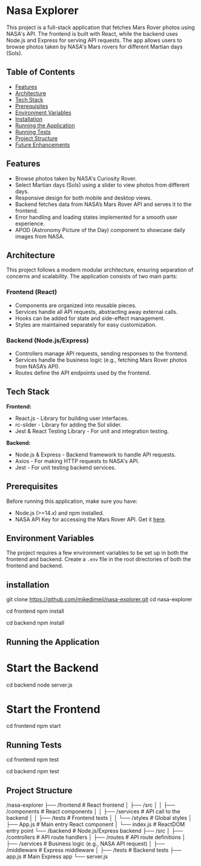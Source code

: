 # Nasa Explorer

This project is a full-stack application that fetches Mars Rover photos using NASA's API. The frontend is built with React, while the backend uses Node.js and Express for serving API requests. The app allows users to browse photos taken by NASA's Mars rovers for different Martian days (Sols).

## Table of Contents

- [Features](#features)
- [Architecture](#architecture)
- [Tech Stack](#tech-stack)
- [Prerequisites](#prerequisites)
- [Environment Variables](#environment-variables)
- [Installation](#installation)
- [Running the Application](#running-the-application)
- [Running Tests](#running-tests)
- [Project Structure](#project-structure)
- [Future Enhancements](#future-enhancements)

## Features

- Browse photos taken by NASA's Curiosity Rover.
- Select Martian days (Sols) using a slider to view photos from different days.
- Responsive design for both mobile and desktop views.
- Backend fetches data from NASA’s Mars Rover API and serves it to the frontend.
- Error handling and loading states implemented for a smooth user experience.
- APOD (Astronomy Picture of the Day) component to showcase daily images from NASA.

## Architecture

This project follows a modern modular architecture, ensuring separation of concerns and scalability. The application consists of two main parts:

### Frontend (React)

- Components are organized into reusable pieces.
- Services handle all API requests, abstracting away external calls.
- Hooks can be added for state and side-effect management.
- Styles are maintained separately for easy customization.

### Backend (Node.js/Express)

- Controllers manage API requests, sending responses to the frontend.
- Services handle the business logic (e.g., fetching Mars Rover photos from NASA’s API).
- Routes define the API endpoints used by the frontend.

## Tech Stack

**Frontend:**
- React.js - Library for building user interfaces.
- rc-slider - Library for adding the Sol slider.
- Jest & React Testing Library - For unit and integration testing.

**Backend:**
- Node.js & Express - Backend framework to handle API requests.
- Axios - For making HTTP requests to NASA's API.
- Jest - For unit testing backend services.

## Prerequisites

Before running this application, make sure you have:

- Node.js (>=14.x) and npm installed.
- NASA API Key for accessing the Mars Rover API. Get it [here](https://api.nasa.gov/).

## Environment Variables

The project requires a few environment variables to be set up in both the frontend and backend. Create a `.env` file in the root directories of both the frontend and backend.

## installation
git clone https://github.com/mikedimeji/nasa-explorer.git
cd nasa-explorer

cd frontend
npm install

cd backend
npm install

## Running the Application

# Start the Backend
cd backend
node server.js

# Start the Frontend
cd frontend
npm start

## Running Tests
cd frontend
npm test

cd backend
npm test

## Project Structure
/nasa-explorer
├── /frontend              # React frontend
│   ├── /src
│   │   ├── /components    # React components
│   │   ├── /services      # API call to the backend
│   │   ├── /tests         # Frontend tests
│   │   └── /styles        # Global styles
│   ├── App.js             # Main entry React component
│   └── index.js           # ReactDOM entry point
└── /backend               # Node.js/Express backend
    ├── /src
    │   ├── /controllers   # API route handlers
    │   ├── /routes        # API route definitions
    │   ├── /services      # Business logic (e.g., NASA API request)
    │   ├── /middleware     # Express middleware
    │   ├── /tests         # Backend tests
    ├── app.js         # Main Express app
    └── server.js


  